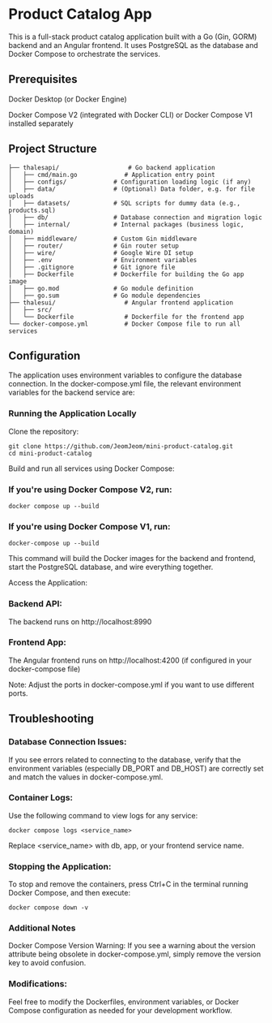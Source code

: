 # Product Catalog App
This is a full-stack product catalog application built with a Go (Gin, GORM) backend and an Angular frontend. It uses PostgreSQL as the database and Docker Compose to orchestrate the services.

## Prerequisites
Docker Desktop (or Docker Engine)

Docker Compose V2 (integrated with Docker CLI) or Docker Compose V1 installed separately

## Project Structure
```
├── thalesapi/                   # Go backend application
│   ├── cmd/main.go             # Application entry point
│   ├── configs/             # Configuration loading logic (if any)
│   ├── data/                # (Optional) Data folder, e.g. for file uploads
│   ├── datasets/            # SQL scripts for dummy data (e.g., products.sql)
│   ├── db/                  # Database connection and migration logic
│   ├── internal/            # Internal packages (business logic, domain)
│   ├── middleware/          # Custom Gin middleware
│   ├── router/              # Gin router setup
│   ├── wire/                # Google Wire DI setup
│   ├── .env                 # Environment variables
│   ├── .gitignore           # Git ignore file
│   ├── Dockerfile           # Dockerfile for building the Go app image
│   ├── go.mod               # Go module definition
│   ├── go.sum               # Go module dependencies
├── thalesui/                   # Angular frontend application
│   ├── src/
│   └── Dockerfile              # Dockerfile for the frontend app
└── docker-compose.yml          # Docker Compose file to run all services
```
## Configuration
The application uses environment variables to configure the database connection. In the docker-compose.yml file, the relevant environment variables for the backend service are:

### Running the Application Locally
Clone the repository:
```
git clone https://github.com/JeomJeom/mini-product-catalog.git
cd mini-product-catalog
```

Build and run all services using Docker Compose:

### If you're using Docker Compose V2, run:

```
docker compose up --build
```
### If you're using Docker Compose V1, run:

```
docker-compose up --build
```
This command will build the Docker images for the backend and frontend, start the PostgreSQL database, and wire everything together.

Access the Application:

### Backend API:
The backend runs on http://localhost:8990

### Frontend App:
The Angular frontend runs on http://localhost:4200 (if configured in your docker-compose file)

Note: Adjust the ports in docker-compose.yml if you want to use different ports.

## Troubleshooting
### Database Connection Issues:
If you see errors related to connecting to the database, verify that the environment variables (especially DB_PORT and DB_HOST) are correctly set and match the values in docker-compose.yml.

### Container Logs:
Use the following command to view logs for any service:

```
docker compose logs <service_name>
```
Replace <service_name> with db, app, or your frontend service name.

### Stopping the Application:

To stop and remove the containers, press Ctrl+C in the terminal running Docker Compose, and then execute:

```
docker compose down -v
```
### Additional Notes
Docker Compose Version Warning:
If you see a warning about the version attribute being obsolete in docker-compose.yml, simply remove the version key to avoid confusion.

### Modifications:
Feel free to modify the Dockerfiles, environment variables, or Docker Compose configuration as needed for your development workflow.


